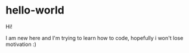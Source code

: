 # hello-world

Hi!

I am new here and I'm trying to learn how to code, hopefully i won't lose motivation :)
